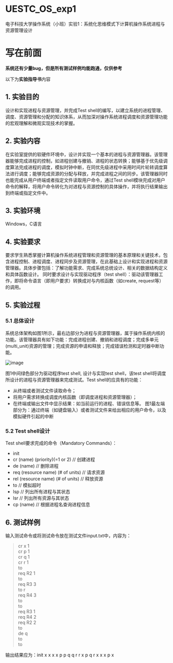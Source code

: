 # UESTC_OS_exp1
电子科技大学操作系统（小班）实验1：系统化思维模式下计算机操作系统进程与资源管理设计
# 写在前面
**系统还有少量bug，但是所有测试样例均能跑通，仅供参考**

以下为**实验指导书**内容
## 1. 实验目的
设计和实现进程与资源管理，并完成Test shell的编写，以建立系统的进程管理、调度、资源管理和分配的知识体系，从而加深对操作系统进程调度和资源管理功能的宏观理解和微观实现技术的掌握。
## 2. 实验内容
在实验室提供的软硬件环境中，设计并实现一个基本的进程与资源管理器。该管理器能够完成进程的控制，如进程创建与撤销、进程的状态转换；能够基于优先级调度算法完成进程的调度，模拟时钟中断，在同优先级进程中采用时间片轮转调度算法进行调度；能够完成资源的分配与释放，并完成进程之间的同步。该管理器同时也能完成从用户终端或者指定文件读取用户命令，通过Test shell模块完成对用户命令的解释，将用户命令转化为对进程与资源控制的具体操作，并将执行结果输出到终端或指定文件中。
## 3. 实验环境
Windows，C语言
## 4. 实验要求
要求学生熟悉掌握计算机操作系统进程管理和资源管理的基本原理和关键技术，包含进程控制、进程调度、进程同步及资源管理，在此基础上设计和实现进程和资源管理器。具体步骤包括：了解功能需求、完成系统总统设计、相关的数据结构定义和具体函数设计。
同时要求设计与实现驱动程序（test shell）：驱动该管理器工作，即将命令语言（即用户要求）转换成对与内核函数（如create, request等）的调用。
## 5. 实验过程
### 5.1 总体设计
系统总体架构如图1所示，最右边部分为进程与资源管理器，属于操作系统内核的功能。该管理器具有如下功能：完成进程创建、撤销和进程调度；完成多单元 (multi_unit)资源的管理；完成资源的申请和释放；完成错误检测和定时器中断功能。

![image](https://github.com/petr111chor/UESTC_OS_exp1/blob/main/image1.jpg)

图1中间绿色部分为驱动程序test shell, 设计与实现test shell，该test shell将调度所设计的进程与资源管理器来完成测试。Test shell的应具有的功能：
- 从终端或者测试文件读取命令；
- 将用户需求转换成调度内核函数（即调度进程和资源管理器）；
- 在终端或输出文件中显示结果：如当前运行的进程、错误信息等。
图1最左端部分为：通过终端（如键盘输入）或者测试文件来给出相应的用户命令，以及模拟硬件引起的中断
### 5.2  Test shell设计
Test shell要求完成的命令（Mandatory Commands）：
- init
- cr (name) (priority)(=1 or 2) // 创建进程
- de (name) // 删除进程
- req (resource name) (# of units) // 请求资源
- rel (resource name) (# of units)  // 释放资源
- to  // 模拟超时
- lsp // 列出所有进程与其状态
- lsr // 列出所有资源与其状态
- cp (name) // 根据进程名查询进程信息
## 6. 测试样例
输入测试命令或将测试命令放在测试文件input.txt中，内容为：

> cr x 1          
> cr p 1  
> cr q 1	  
> cr r 1  
> to  
> req R2 1  
> to  
> req R3 3  
> to	r  
> req R4 3  
> to  
> to  
> req R3 1  
> req R4 2  
> req R2 2  
> to  
> de q  
> to  
> to  

输出结果应为：init x x x x p p q q r r x p q r x x x p x
